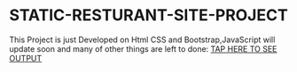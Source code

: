 ﻿# STATIC-RESTURANT-SITE-PROJECT
 This Project is just Developed on Html CSS and Bootstrap,JavaScript will update soon and many of other things are left to done:
 [TAP HERE TO SEE OUTPUT](https://l.facebook.com/l.php?u=http%3A%2F%2F192.168.0.103%3A5500%2Fbootstrap-5.1.0-dist%2Fcss%2FHOME.html%3Ffbclid%3DIwAR3lc1xsceQQMxXsDOPi9dXGXMpGFuv6RizjMANINqYYN5s2tPSxjd1XNM8&h=AT2qfOeLXJoMVF9e8ST50W0gbajHF9dRM_UN60lrzpwvUmVbSLNuJnPiaffernPnZBuZ61r-fRrcCoFM1-6a-bkwIGSU29fX9JVIbGDXwP4BBaET39ZQZKCNeITUlF_0Sksyhw)
 
